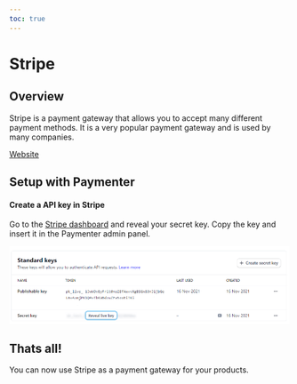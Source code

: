 ```yaml
---
toc: true
---
```

# Stripe

## Overview

Stripe is a payment gateway that allows you to accept many different payment methods. It is a very popular payment gateway and is used by many companies.

[Website](https://stripe.com)

## Setup with Paymenter

#### Create a API key in Stripe

Go to the [Stripe dashboard](https://dashboard.stripe.com/apikeys) and reveal your secret key. Copy the key and insert it in the Paymenter admin panel.

![image](stripe.png)

## Thats all!
You can now use Stripe as a payment gateway for your products.